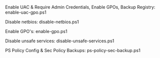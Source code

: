 Enable UAC & Require Admin Credentials, Enable GPOs, Backup Registry: enable-uac-gpo.ps1

Disable netbios: disable-netbios.ps1

Enable GPO's: enable-gpo.ps1

Disable unsafe services: disable-unsafe-services.ps1

PS Policy Config & Sec Policy Backups: ps-policy-sec-backup.ps1